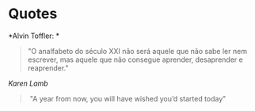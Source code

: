 # Quotes

*Alvin Toffler: *
> "O analfabeto do século XXI não será aquele que não sabe ler nem escrever, mas aquele que não consegue aprender, desaprender e reaprender."

*Karen Lamb*
>  "A year from now, you will have wished you’d started today"